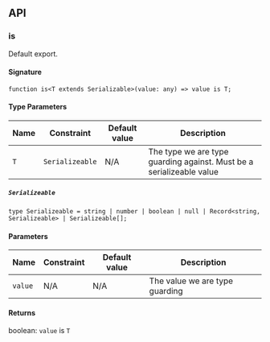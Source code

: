 ## API
### is
Default export.

#### Signature
`function is<T extends Serializable>(value: any) => value is T;`

#### Type Parameters
Name | Constraint | Default value | Description |
------ | ------ | ------ | ------ |
`T` | `Serializeable` | N/A | The type we are type guarding against. Must be a serializeable value |

##### `Serializeable`
`type Serializeable = string | number | boolean | null | Record<string, Serializeable> | Serializeable[];`

#### Parameters
Name | Constraint | Default value | Description |
------ | ------ | ------ | ------ |
`value` | N/A | N/A | The value we are type guarding

#### Returns
boolean: `value` is `T`

